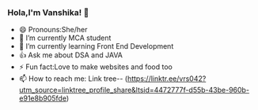### Hola,I'm Vanshika! 👋

- 😄 Pronouns:She/her
- 🔭 I’m currently MCA student
- 🌱 I’m currently learning Front End Development
- 👍 Ask me about DSA and JAVA
- ⚡ Fun fact:Love to make websites and food too
- 📫 How to reach me: Link tree--
(https://linktr.ee/vrs042?utm_source=linktree_profile_share&ltsid=4472777f-d55b-43be-960b-e91e8b905fde)

